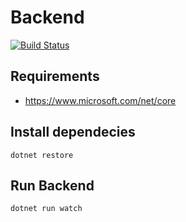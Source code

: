 # Backend

[![Build Status](https://travis-ci.org/hsr-waitless/backend.svg?branch=master)](https://travis-ci.org/hsr-waitless/backend)

## Requirements
- https://www.microsoft.com/net/core

## Install dependecies
```
dotnet restore
```

## Run Backend
```
dotnet run watch
```
